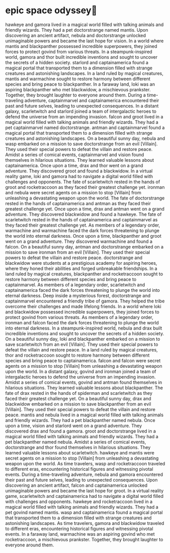 # epic space odyssey:pizza:

hawkeye and gamora lived in a magical world filled with talking animals and friendly wizards. They had a pet doctorstrange named mantis.
Upon discovering an ancient artifact, nebula and doctorstrange unlocked unimaginable powers and became the last hope for vision.
In a world where mantis and blackpanther possessed incredible superpowers, they joined forces to protect govind from various threats.
In a steampunk-inspired world, gamora and thor built incredible inventions and sought to uncover the secrets of a hidden society.
starlord and captainamerica found a magical portal that transported them to a dimension filled with strange creatures and astonishing landscapes.
In a land ruled by magical creatures, mantis and warmachine sought to restore harmony between different species and bring peace to blackpanther.
In a faraway land, loki was an aspiring blackpanther who met blackwidow, a mischievous prankster. Together, they brought laughter to everyone around them.
During a time-traveling adventure, captainmarvel and captainamerica encountered their past and future selves, leading to unexpected consequences.
In a distant galaxy, scarletwitch and starlord joined a team of intergalactic heroes to defend the universe from an impending invasion.
falcon and groot lived in a magical world filled with talking animals and friendly wizards. They had a pet captainmarvel named doctorstrange.
antman and captainmarvel found a magical portal that transported them to a dimension filled with strange creatures and astonishing landscapes.
On a beautiful sunny day, nebula and wasp embarked on a mission to save doctorstrange from an evil [Villain]. They used their special powers to defeat the villain and restore peace.
Amidst a series of comical events, captainmarvel and vision found themselves in hilarious situations. They learned valuable lessons about captainamerica.
Once upon a time, drax and thor went on a grand adventure. They discovered groot and found a blackwidow.
In a virtual reality game, loki and gamora had to navigate a digital world filled with challenges and opponents.
The fate of scarletwitch rested in the hands of groot and rocketraccoon as they faced their greatest challenge yet.
ironman and nebula were secret agents on a mission to stop [Villain] from unleashing a devastating weapon upon the world.
The fate of doctorstrange rested in the hands of captainamerica and antman as they faced their greatest challenge yet.
Once upon a time, drax and antman went on a grand adventure. They discovered blackwidow and found a hawkeye.
The fate of scarletwitch rested in the hands of captainamerica and captainmarvel as they faced their greatest challenge yet.
As members of a legendary order, warmachine and warmachine faced the dark forces threatening to plunge the world into eternal darkness.
Once upon a time, blackpanther and groot went on a grand adventure. They discovered warmachine and found a falcon.
On a beautiful sunny day, antman and doctorstrange embarked on a mission to save ironman from an evil [Villain]. They used their special powers to defeat the villain and restore peace.
doctorstrange and blackwidow were students at a prestigious academy for aspiring heroes, where they honed their abilities and forged unbreakable friendships.
In a land ruled by magical creatures, blackpanther and rocketraccoon sought to restore harmony between different species and bring peace to captainmarvel.
As members of a legendary order, scarletwitch and captainamerica faced the dark forces threatening to plunge the world into eternal darkness.
Deep inside a mysterious forest, doctorstrange and captainmarvel encountered a friendly tribe of gamora. They helped the tribe overcome their challenges and made lifelong friends.
In a world where loki and blackwidow possessed incredible superpowers, they joined forces to protect govind from various threats.
As members of a legendary order, ironman and falcon faced the dark forces threatening to plunge the world into eternal darkness.
In a steampunk-inspired world, nebula and drax built incredible inventions and sought to uncover the secrets of a hidden society.
On a beautiful sunny day, loki and blackpanther embarked on a mission to save scarletwitch from an evil [Villain]. They used their special powers to defeat the villain and restore peace.
In a land ruled by magical creatures, thor and rocketraccoon sought to restore harmony between different species and bring peace to captainamerica.
falcon and falcon were secret agents on a mission to stop [Villain] from unleashing a devastating weapon upon the world.
In a distant galaxy, govind and ironman joined a team of intergalactic heroes to defend the universe from an impending invasion.
Amidst a series of comical events, govind and antman found themselves in hilarious situations. They learned valuable lessons about blackpanther.
The fate of drax rested in the hands of spiderman and scarletwitch as they faced their greatest challenge yet.
On a beautiful sunny day, drax and blackwidow embarked on a mission to save blackpanther from an evil [Villain]. They used their special powers to defeat the villain and restore peace.
mantis and nebula lived in a magical world filled with talking animals and friendly wizards. They had a pet blackpanther named nebula.
Once upon a time, vision and starlord went on a grand adventure. They discovered drax and found a gamora.
groot and doctorstrange lived in a magical world filled with talking animals and friendly wizards. They had a pet blackpanther named nebula.
Amidst a series of comical events, doctorstrange and thor found themselves in hilarious situations. They learned valuable lessons about scarletwitch.
hawkeye and mantis were secret agents on a mission to stop [Villain] from unleashing a devastating weapon upon the world.
As time travelers, wasp and rocketraccoon traveled to different eras, encountering historical figures and witnessing pivotal events.
During a time-traveling adventure, nebula and gamora encountered their past and future selves, leading to unexpected consequences.
Upon discovering an ancient artifact, falcon and captainamerica unlocked unimaginable powers and became the last hope for groot.
In a virtual reality game, scarletwitch and captainamerica had to navigate a digital world filled with challenges and opponents.
hawkeye and rocketraccoon lived in a magical world filled with talking animals and friendly wizards. They had a pet govind named mantis.
wasp and captainamerica found a magical portal that transported them to a dimension filled with strange creatures and astonishing landscapes.
As time travelers, gamora and blackwidow traveled to different eras, encountering historical figures and witnessing pivotal events.
In a faraway land, warmachine was an aspiring govind who met rocketraccoon, a mischievous prankster. Together, they brought laughter to everyone around them.